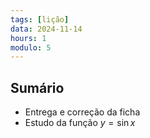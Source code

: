 ```yaml
---
tags: [lição]
data: 2024-11-14
hours: 1
modulo: 5
---
```


## Sumário
 - Entrega e correção da ficha
 - Estudo da função $y=\sin x$